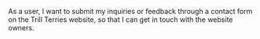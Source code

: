 As a user, I want to submit my inquiries or feedback through a contact form on the Trill Terries website, so that I can get in touch with the website owners.
